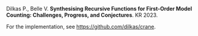 Dilkas P., Belle V. **Synthesising Recursive Functions for First-Order Model Counting: Challenges, Progress, and Conjectures**. KR 2023.

For the implementation, see https://github.com/dilkas/crane.
